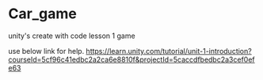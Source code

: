 # Car_game
unity's create with code lesson 1 game

use below link for help.
https://learn.unity.com/tutorial/unit-1-introduction?courseId=5cf96c41edbc2a2ca6e8810f&projectId=5caccdfbedbc2a3cef0efe63
